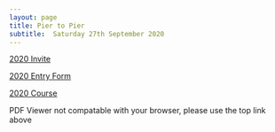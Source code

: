 ```yaml
---
layout: page
title: Pier to Pier
subtitle:  Saturday 27th September 2020
---
```


[2020 Invite](files/Pier_Invite.pdf)  

[2020 Entry Form](files/Pier_Entry.xlsx)  

[2020 Course](files/Pier_Course.pdf)  

<object width="100" height="500" type="application/pdf" data="files/Pier_Invite.pdf?#zoom=85&scrollbar=0&toolbar=0&navpanes=0">
    <p>PDF Viewer not compatable with your browser, please use the top link above</p>
</object>
